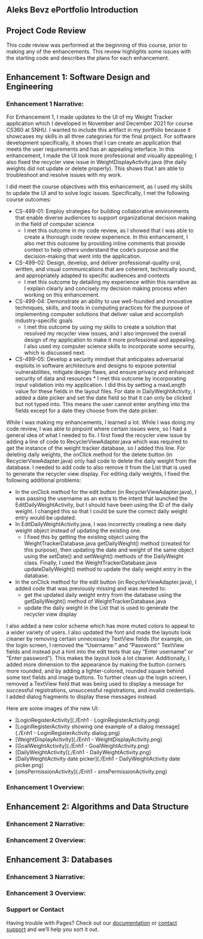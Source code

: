 ## Aleks Bevz ePortfolio Introduction
 
## Project Code Review

This code review was performed at the beginning of this course, prior to making any of the enhancements. This review highlights some issues with the starting code and describes the plans for each enhancement.

## Enhancement 1: Software Design and Engineering

### Enhancement 1 Narrative:

For Enhancement 1, I made updates to the UI of my Weight Tracker application which I developed in November and December 2021 for course CS360 at SNHU. I wanted to include this artifact in my portfolio because it showcases my skills in all three categories for the final project. For software development specifically, it shows that I can create an application that meets the user requirements and has an appealing interface. In this enhancement,  I made the UI look more professional and visually appealing; I also fixed the recycler view issue in WeightDisplayActivity.java (the daily weights did not update or delete properly). This shows that I am able to troubleshoot and resolve issues with my work. 

I did meet the course objectives with this enhancement, as I used my skills to update the UI and to solve logic issues. Specifically, I met the following course outcomes:

* CS-499-01: Employ strategies for building collaborative environments that enable diverse audiences to support organizational decision making in the field of computer science
    * I met this outcome in my code review, as I showed that I was able to create a thorough code review experience. In this enhancement, I also met this outcome by providing inline comments that provide context to help others understand the code’s purpose and the decision-making that went into the application. 
*	CS-499-02: Design, develop, and deliver professional-quality oral, written, and visual communications that are coherent, technically sound, and appropriately adapted to specific audiences and contexts
    * I met this outcome by detailing my experience within this narrative as I explain clearly and concisely my decision making process when working on this enhancement.
*	CS-499-04:  Demonstrate an ability to use well-founded and innovative techniques, skills, and tools in computing practices for the purpose of implementing computer solutions that deliver value and accomplish industry-specific goals
    *	I met this outcome by using my skills to create a solution that resolved my recycler view issues, and I also improved the overall design of my application to make it more professional and appealing. I also used my computer science skills to incorporate some security, which is discussed next.
* CS-499-05: Develop a security mindset that anticipates adversarial exploits in software architecture and designs to expose potential vulnerabilities, mitigate design flaws, and ensure privacy and enhanced security of data and resources
        * I met this outcome by incorporating input validation into my application. I did this by setting a maxLength value for these fields in the layout files. For date in DailyWeightActivity, I added a date picker and set the date field so that it can only be clicked but not typed into. This means the user cannot enter anything into the fields except for a date they choose from the date picker.
    
While I was making my enhancements, I learned a lot. While I was doing my code review, I was able to pinpoint where certain issues were, so I had a general idea of what I needed to fix. I first fixed the recycler view issue by adding a line of code to RecyclerViewAdapter.java which was required to get the instance of the weight tracker database, so I added this line. For deleting daily weights, the onClick method for the delete button (in RecyclerViewAdapter.java) only had code to delete the daily weight from the database. I needed to add code to also remove it from the List that is used to generate the recycler view display. For editing daily weights, I fixed the following additional problems:

* In the onClick method for the edit button (in RecyclerViewAdapter.java), I was passing the username as an extra to the intent that launched the EditDailyWeightActivity, but I should have been using the ID of the daily weight. I changed this so that I could be sure the correct daily weight entry would be updated.
* In EditDailyWeightActivity.java, I was incorrectly creating a new daily weight object instead of updating the existing one. 
    * I fixed this by getting the existing object using the WeightTrackerDatabase.java getDailyWeight() method (created for this purpose), then updating the date and weight of the same object using the setDate() and setWeight() methods of the DailyWeight class. Finally, I used the WeightTrackerDatabase.java updateDailyWeight() method to update the daily weight entry in the database. 
* In the onClick method for the edit button (in RecyclerViewAdapter.java), I added code that was previously missing and was needed to:
    * get the updated daily weight entry from the database using the getDailyWeight() method of WeightTrackerDatabase.java
    * update the daily weight in the List that is used to generate the recycler view display
        
I also added a new color scheme which has more muted colors to appeal to a wider variety of users. I also updated the font and made the layouts look cleaner by removing certain unnecessary TextView fields (for example, on the login screen, I removed the “Username:” and “Password:” TextView fields and instead put a hint into the edit texts that say “Enter username” or “Enter password”). This makes the layout look a lot cleaner. Additionally, I added more dimension to the appearance by making the button corners more rounded, and by adding a lighter-colored, rounded square behind some text fields and image buttons. To further clean up the login screen, I removed a TextView field that was being used to display a message for successful registrations, unsuccessful registrations, and invalid credentials. I added dialog fragments to display these messages instead. 

Here are some images of the new UI:
* [LoginRegisterActivity](./Enh1 - LoginRegisterActivity.png)
* [LoginRegisterActivity showing one example of a dialog message] (./Enh1 - LoginRegisterActivity dialog.png)
* [WeightDisplayActivity](./Enh1 - WeightDisplayActivity.png)
* [GoalWeightActivity](./Enh1 - GoalWeightActivity.png)
* [DailyWeightActivity](./Enh1 - DailyWeightActivity.png)
* [DailyWeightActivity date picker](./Enh1 - DailyWeightActivity date picker.png)
* [smsPermissionActivity](./Enh1 - smsPermissionActivity.png)
            

### Enhancement 1 Overview:


## Enhancement 2: Algorithms and Data Structure

### Enhancement 2 Narrative:


### Enhancement 2 Overview:


## Enhancement 3: Databases

### Enhancement 3 Narrative:


### Enhancement 3 Overview:

### Support or Contact

Having trouble with Pages? Check out our [documentation](https://docs.github.com/categories/github-pages-basics/) or [contact support](https://support.github.com/contact) and we’ll help you sort it out.
